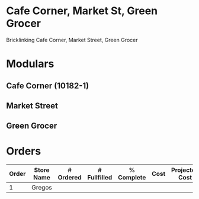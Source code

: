 # Cafe Corner, Market St, Green Grocer
Bricklinking Cafe Corner, Market Street, Green Grocer

# Modulars

## Cafe Corner (10182-1)

## Market Street

## Green Grocer

# Orders
| Order         | Store Name    | # Ordered     | # Fullfilled  | % Complete    | Cost          | Projected Cost|
| ------------- | ------------- | ------------- | ------------- | ------------- | ------------- | ------------- |
| 1             | Gregos        |
